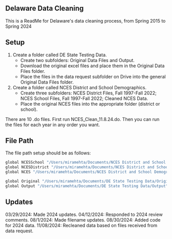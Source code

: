 
## Delaware Data Cleaning

This is a ReadMe for Delaware's data cleaning process, from Spring 2015 to Spring 2024 

## Setup
1. Create a folder called DE State Testing Data.
    -  Create two subfolders: Original Data Files and Output.
    -  Download the original excel files and place them in the Original Data Files folder.
    -  Place the files in the data request subfolder on Drive into the general Original Data Files folder.
2. Create a folder called NCES District and School Demographics.
    - Create three subfolders: NCES District Files, Fall 1997-Fall 2022; NCES School Files, Fall 1997-Fall 2022; Cleaned NCES Data.
    - Place the original NCES files into the appropriate folder (district or school).

There are 10 .do files. First run NCES_Clean_11.8.24.do.  Then you can run the files for each year in any order you want.

## File Path

The file path setup should be as follows: 

```bash
global NCESSchool "/Users/miramehta/Documents/NCES District and School Demographics/NCES School Files, Fall 1997-Fall 2022"
global NCESDistrict "/Users/miramehta/Documents/NCES District and School Demographics/NCES District Files, Fall 1997-Fall 2022"
global NCES "/Users/miramehta/Documents/NCES District and School Demographics/Cleaned NCES Data"

global Original "/Users/miramehta/Documents/DE State Testing Data/Original Data Files"
global Output "/Users/miramehta/Documents/DE State Testing Data/Output"
```
## Updates

03/29/2024: Made 2024 updates.
04/12/2024: Responded to 2024 review comments.
08/1/2024: Made filename updates.
08/30/2024: Added code for 2024 data.
11/08/2024: Recleaned data based on files received from data request.
